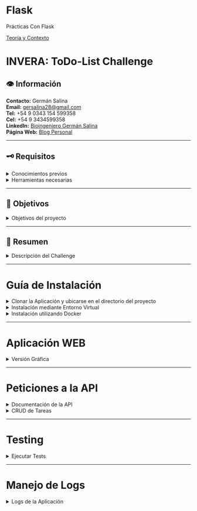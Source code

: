 # Flask
Prácticas Con Flask

[Teoría y Contexto ](https://www.notion.so/german-salina/Flask-9b623d6a80d94c699381bd1de9dca290)


# **INVERA: ToDo-List Challenge**

## 👁 Información

**Contacto:** Germán Salina  
**Email:** gersalina28@gmail.com  
**Tel:** +54 9 0343 154 599358  
**Cel:** +54 9 3434599358  
**LinkedIn:** [Bioingeniero Germán Salina](https://www.linkedin.com/in/ingeniero-salina-german/)  
**Página Web:** [Blog Personal](https://www.notion.so/775f8b5f910841a19ea81c4dbac66aec?pvs=21)  

---

## 🗝️ Requisitos

<details>
  <summary>Conocimientos previos</summary>
  
  - Terminal y Línea de Comandos
  - [Python 3](https://www.python.org/)
  - Django
  - Bases de Datos
  - Docker
  - Testing
  - Django Rest Framework (DRF)

</details>

<details>
  <summary>Herramientas necesarias</summary>
  
  - Computadora con sistema operativo Windows, MacOS o Linux.
  - [Visual Studio Code](https://code.visualstudio.com/)
  - Docker
  - Postman o Thunder Client

</details>

---

## 🎯 Objetivos

<details>
  <summary>Objetivos del proyecto</summary>
  
  - Autenticarse
  - Crear una tarea
  - Eliminar una tarea
  - Marcar tareas como completadas
  - Poder ver una lista de todas las tareas existentes
  - Filtrar/buscar tareas por fecha de creación y/o por el contenido de la misma

</details>

---

## 📜 Resumen

<details>
  <summary>Descripción del Challenge</summary>
  
  **Qué queremos que hagas:**

  - El Challenge consiste en crear una aplicación web sencilla que permita a los usuarios crear y mantener una lista de tareas.
  - La entrega del resultado será en un nuevo fork de este repo y deberás hacer una pequeña demo del funcionamiento y desarrollo del proyecto ante un comité técnico.
  - Podes contactarnos en caso que tengas alguna consulta.

  **Qué evaluamos:**

  - Desarrollo utilizando Python, Django. No es necesario crear un Front-End, pero sí es necesario tener una API que permita cumplir con los objetivos de arriba.
  - Uso de librerías y paquetes estándar que reduzcan la cantidad de código propio añadido.
  - Calidad y arquitectura de código.
  - [Bonus] Manejo de logs.
  - [Bonus] Creación de tests (unitarias y de integración)
  - [Bonus] Unificar la solución propuesta en una imagen de Docker para que pueda ser ejecutada en cualquier ambiente.
  
</details>

---

# Guía de Instalación

<details>
  <summary>Clonar la Aplicación y ubicarse en el directorio del proyecto</summary>

  ```bash
  git clone https://github.com/<usuario>/<repo>.git
  cd nombre_del_proyecto
  ```

</details>

<details>
  <summary>Instalación mediante Entorno Virtual</summary>

  ### Windows

  ```bash
  python --version
  pip install virtualenv
  python -m venv venv
  .\venv\Scripts\Activate
  pip list
  python.exe -m pip install --upgrade pip
  pip install -r requirements.txt
  python manage.py createsuperuser
  python manage.py makemigrations
  python manage.py migrate
  python manage.py runserver
  ```

  ### Linux

  ```bash
  python3 --version
  pip3 install virtualenv
  python3 -m venv venv
  source venv/bin/activate
  pip list
  python3 -m pip install --upgrade pip
  pip install -r requirements.txt
  python3 manage.py createsuperuser
  python3 manage.py makemigrations
  python3 manage.py migrate
  python3 manage.py runserver
  ```

</details>

<details>
  <summary>Instalación utilizando Docker</summary>

  ```bash
  # Verificar la versión de Docker instalada
  docker --version

  # Crear la imagen llamada "proyectotodo" usando el Dockerfile actual
  sudo docker build -t proyectotodo .

  # Ejecutar el contenedor mapeando el puerto 8000 del contenedor al puerto 7000 del host
  docker run -d -p 7000:8000 --name proyectotodo proyectotodo

  # Listar los contenedores activos para verificar el nombre correspondiente
  docker ps

  # Acceder al contenedor en ejecución usando el nombre o ID del contenedor
  docker exec -it proyectotodo /bin/bash

  # Crear un superusuario para la aplicación de Django dentro del contenedor
  python manage.py createsuperuser

  # Salir del bash
  exit

  # Detener el contenedor en ejecución de forma ordenada
  docker stop proyectotodo
  ```

</details>

---

# Aplicación WEB

<details>
  <summary>Versión Gráfica</summary>
  
  ![image](url-de-imagen)

</details>

---

# Peticiones a la API

<details>
  <summary>Documentación de la API</summary>
  
  http://127.0.0.1:8000/api/docs/

</details>

<details>
  <summary>CRUD de Tareas</summary>

  **POST: Crear Tarea**

  ```json
  {
      "name": "Nueva tarea",
      "description": "Descripción de la nueva tarea",
      "status": "not_started"
  }
  ```

  **GET: Listar Tareas**

  http://127.0.0.1:8000/api/tasks/

</details>

---

# Testing

<details>
  <summary>Ejecutar Tests</summary>

  Para correr los tests ejecuta:

  ```bash
  python manage.py test
  ```

</details>

---

# Manejo de Logs

<details>
  <summary>Logs de la Aplicación</summary>

  Ejemplo de un log en el archivo:

  ```
  INFO 2024-09-13 15:45:30 views Tarea creada por testuser
  INFO 2024-09-13 15:46:12 api Listando tareas para el usuario: testuser
  ```

</details>
